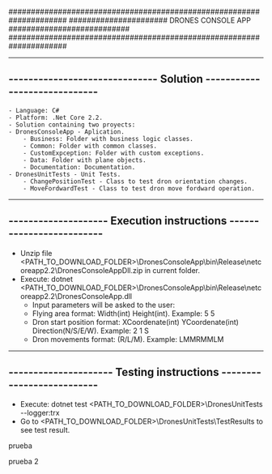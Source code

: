 #####################################################################
###################### DRONES CONSOLE APP ###########################
#####################################################################

---------------------------------------------------------------------
------------------------------ Solution -----------------------------
---------------------------------------------------------------------

    - Language: C#	
    - Platform: .Net Core 2.2.
    - Solution containing two proyects: 
	- DronesConsoleApp - Aplication. 
		- Business: Folder with business logic classes.
		- Common: Folder with common classes.
		- CustomExpception: Folder with custom exceptions.
		- Data: Folder with plane objects.
		- Documentation: Documentation.
	- DronesUnitTests - Unit Tests.
		- ChangePositionTest - Class to test dron orientation changes.
		- MoveFordwardTest - Class to test dron move fordward operation. 


---------------------------------------------------------------------
-------------------- Execution instructions -------------------------
---------------------------------------------------------------------

- Unzip file <PATH_TO_DOWNLOAD_FOLDER>\DronesConsoleApp\bin\Release\netcoreapp2.2\DronesConsoleAppDll.zip in current folder.
- Execute: dotnet <PATH_TO_DOWNLOAD_FOLDER>\DronesConsoleApp\bin\Release\netcoreapp2.2\DronesConsoleApp.dll
    - Input parameters will be asked to the user: 
	- Flying area format: Width(int) Height(int). Example: 5 5
	- Dron start position format: XCoordenate(int) YCoordenate(int) Direction(N/S/E/W). Example: 2 1 S
	- Dron movements format: (R/L/M). Example: LMMRMMLM

---------------------------------------------------------------------
--------------------- Testing instructions --------------------------
---------------------------------------------------------------------

- Execute: dotnet test <PATH_TO_DOWNLOAD_FOLDER>\DronesUnitTests --logger:trx
- Go to <PATH_TO_DOWNLOAD_FOLDER>\DronesUnitTests\TestResults to see test result.

prueba

prueba 2

